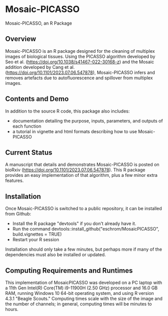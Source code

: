 # Mosaic-PICASSO
Mosaic-PICASSO, an R Package

## Overview
Mosaic-PICASSO is an R package designed for the cleaning of multiplex images of biological tissues. Using the PICASSO algorithm developed by Seo et al. (https://doi.org/10.1038/s41467-022-30168-z) and the Mosaic addition developed by Cang et al. (https://doi.org/10.1101/2023.07.06.547878), Mosaic-PICASSO infers and removes artefacts due to autofluorescence and spillover from multiplex images. 

## Contents and Demo
In addition to the source R code, this package also includes:
- documentation detailing the purpose, inputs, parameters, and outputs of each function
- a tutorial in vignette and html formats describing how to use Mosaic-PICASSO

## Current Status
A manuscript that details and demonstrates Mosaic-PICASSO is posted on bioRxiv (https://doi.org/10.1101/2023.07.06.547878). This R package provides an easy implementation of that algorithm, plus a few minor extra features.

## Installation
Once Mosaic-PICASSO is switched to a public repository, it can be installed from Github:
- Install the R package "devtools" if you don't already have it.
- Run the command devtools::install_github("eschrom/MosaicPICASSO", build.vignettes = TRUE)
- Restart your R session

Installation should only take a few minutes, but perhaps more if many of the dependencies must also be installed or updated.

## Computing Requirements and Runtimes
This implementation of MosaicPICASSO was developed on a PC laptop with a 11th Gen Intel(R) Core(TM) i9-11900H (2.50 GHz) processor and 16.0 GB RAM, running Windows 10 64-bit operating system, and using R version 4.3.1 "Beagle Scouts." Computing times scale with the size of the image and the number of channels; in general, computing times will be minutes to hours.
